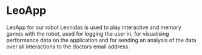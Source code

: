# LeoApp

LeoApp for our robot Leonidas is used to play interactive and memory games with the robot, used for logging the user in, for visualising performance data on the application and for sending an analysis of the data over all interactions to the doctors email address. 
